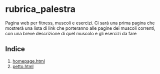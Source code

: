 # rubrica_palestra

Pagina web per fitness, muscoli e esercizi. Ci sarà una prima pagina che mostrerà una lista di link che porteranno alle pagine dei muscoli correnti, con una breve descrizione di quel muscolo e gli esercizi da fare

## Indice

1. [homepage.html](homepage.html)
2. [petto.html](./muscoli/petto.html)